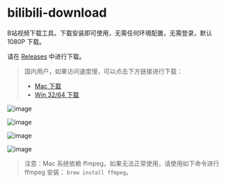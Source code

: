 # bilibili-download
B站视频下载工具。下载安装即可使用，无需任何环境配置，无需登录，默认 1080P 下载。

请在 [Releases](https://github.com/lecepin/bilibili-download/releases) 中进行下载。
> 国内用户，如果访问速度慢，可以点击下方链接进行下载：
> - [Mac 下载](https://github.91chi.fun/https://github.com//lecepin/bilibili-download/releases/download/v1.0.0/Bilibili.Download-1.0.0.dmg)
> - [Win 32/64 下载](https://github.91chi.fun/https://github.com//lecepin/bilibili-download/releases/download/v1.0.0/Bilibili.Download.Setup.1.0.0.exe)

![image](https://user-images.githubusercontent.com/11046969/166149972-b9342957-2f5c-4a28-b395-d7c70b41e699.png)

![image](https://user-images.githubusercontent.com/11046969/166150007-c5a2da7e-c7e9-4b6f-853b-5e5efd96f7cc.png)

![image](https://user-images.githubusercontent.com/11046969/166150024-2451e4d6-caed-4aca-8c8e-67a405e159f1.png)


![image](https://user-images.githubusercontent.com/11046969/166148487-e8ed3b8c-32ae-498a-babb-2c3d9e1408d9.png)

> 注意：Mac 系统依赖 ffmpeg，如果无法正常使用，请使用如下命令进行 ffmpeg 安装： `brew install ffmpeg`。
